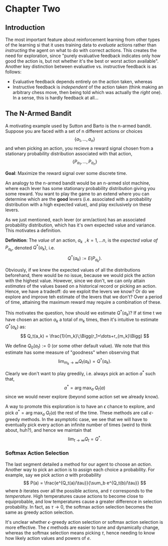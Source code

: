 # Chapter Two

## Introduction

The most important feature about reinforcement learning from other types of the learning si that it uses training data to *evaluate* actions rather than
*instructing* the agent on what to do with correct actions.
This creates the need for exploration, since "purely evaluative feedback indicates only how good the action is, but not whether it's the best or worst action
available".  Another key distinction between evaluative vs. instructive feedback is as follows:
  * Evaluative feedback depends entirely on the action taken, whereas
  * Instructive feedback is *independent* of the action taken (think making an arbitrary chess move, then being told which was actually the *right* one).  In a
  sense, this is hardly feedback at all...
 
## The N-Armed Bandit

A motivating example used by Sutton and Barto is the n-armed bandit.  Suppose you are faced with a set of n different actions or choices
$$
\Big\{a_1, \dots, a_n\Big\}
$$
and when picking an action, you recieve a reward signal chosen from a stationary probability distribution associated with that action,
$$
\Big\{P_{a_1}, \dots, P_{a_n}\Big\}
$$

**Goal**: Maximize the reward signal over some discrete time.

An analogy to the n-armed bandit would be an n-armed slot machine, where each lever has some stationary probability distribution giving you some reward.  You want
to play the game to an extend where you can determine which are the **good** levers (i.e. associated with a probability distribution with a high expected value),
and play exclusively on these levers.

As we just mentioned, each lever (or arm/action) has an associated probability distribution, which has it's own expected value and variance.  This motivates a
definition.

**Definition**: The *value* of an action, $a_k\;\;, k=1, \dots n$, is the *expected value of $P_{a_k}$*, denoted
$Q^*(a_k)$, i.e.
$$
Q^*(a_k):=E(P_{a_k}).
$$

Obviously, if we knew the expected values of all the distributions beforehand, there would be no issue, because we would pick the action with the highest value.
However, since we don't, we can only attain *estimates* of the values based on a historical record or picking an action.  Hence, we have a tradeoff: do we exploit
the levers we know?  Or do we explore and improve teh estimate of the levers that we don't?  Over a period of time, attaining the maximum reward may require a
combination of these.

This motivates the question, how should we estimate $Q^*(a_k)$?  If at time t we have chosen an action $a_k$ a total of $m_k$ times,
then it's intuitive to estimate $Q^*(a_k)$ as:
$$
Q_t(a_k) = \frac{1}{m_k}\;\Bigg(r_1+\dots+r_{m_k}\Bigg)
$$

We define $Q_0(a_t):=0$ (or some other default value).  We note that this estimate has some measure of "goodness" when observing that
$$
\lim_{m_k\to\infty} Q_t(a_k) = Q^*(a_k).
$$

Clearly we don't want to play greedily, i.e. always pick an action $a^*$ such that,
$$
a^* = \text{arg max}_a \;Q_{t}(a)
$$
since we would never explore (beyond some action set we already know).

A way to promote this exploration is to have an $\epsilon$ chance to explore, and pick $a^* = \text{arg max}_a \; Q_t(a)$ the rest of the time.  These methods are call $\epsilon$-greedy methods.  In the asymptotic case, we see that we will have to eventually pick every action an infinite number of times (weird to think about, huh?), and hence we maintain that
$$
\lim_{t\to\infty} Q_t = Q^*.
$$

### Softmax Action Selection

The last segment detailed a method for our agent to choose an *action*.  Another way to pick an action is to assign each choice a probability.  For example, say we pick
action $a$ with probability
$$
P(a) = \frac{e^{Q_t(a)/\tau}}{\sum_b e^{Q_t(b)/\tau}}
$$
where $b$ iterates over all the possible actions, and $\tau$ corresponds to the *temperature*.  High temperatures cause actions to become close to equiprobable, and low temperatures cause a greater difference in selection probability.  In fact, as $\tau\to 0$, the softmax action selection becomes the same as greedy action selection.

It's unclear whether $\epsilon$-greedy action selection or softmax action selection is more effective.
The $\epsilon$ methods are easier to tune and dynamically change, whereas the softmax selection means picking $\tau$, hence needing to know how likely action values and powers of $e$.